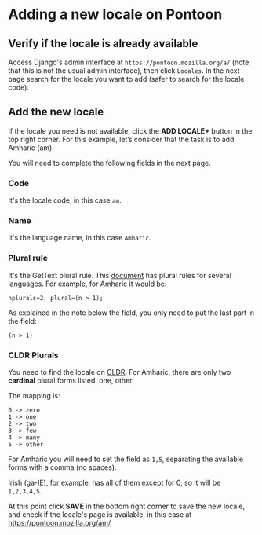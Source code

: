 # Adding a new locale on Pontoon

## Verify if the locale is already available
Access Django's admin interface at `https://pontoon.mozilla.org/a/` (note that this is not the usual admin interface), then click `Locales`. In the next page search for the locale you want to add (safer to search for the locale code).

## Add the new locale
If the locale you need is not available, click the **ADD LOCALE+** button in the top right corner. For this example, let’s consider that the task is to add Amharic (am).

You will need to complete the following fields in the next page.

### Code
It's the locale code, in this case `am`.

### Name
It's the language name, in this case `Amharic`.

### Plural rule
It's the GetText plural rule. This [document](http://docs.translatehouse.org/projects/localization-guide/en/latest/l10n/pluralforms.html) has plural rules for several languages. For example, for Amharic it would be:
```
nplurals=2; plural=(n > 1);
```

As explained in the note below the field, you only need to put the last part in the field:
```
(n > 1)
```

### CLDR Plurals
You need to find the locale on [CLDR](http://www.unicode.org/cldr/charts/dev/supplemental/language_plural_rules.html). For Amharic, there are only two **cardinal** plural forms listed: one, other.

The mapping is:
```
0 -> zero
1 -> one
2 -> two
3 -> few
4 -> many
5 -> other
```

For Amharic you will need to set the field as `1,5`, separating the available forms with a comma (no spaces).

Irish (ga-IE), for example, has all of them except for 0, so it will be `1,2,3,4,5`.

At this point click **SAVE** in the bottom right corner to save the new locale, and check if the locale's page is available, in this case at https://pontoon.mozilla.org/am/
